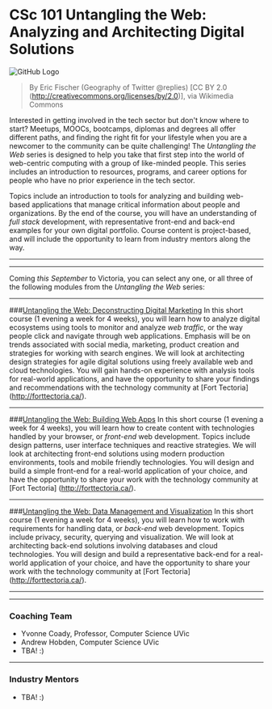 # CSc 101 Untangling the Web: Analyzing and Architecting Digital Solutions 
![GitHub Logo](https://upload.wikimedia.org/wikipedia/commons/5/50/Geography_of_Twitter_%40replies_%286238509140%29.jpg)

> By Eric Fischer (Geography of Twitter @replies) [CC BY 2.0 (http://creativecommons.org/licenses/by/2.0)], via Wikimedia Commons


Interested in getting involved in the tech sector but don't know where to start?  Meetups, MOOCs, bootcamps, diplomas and degrees all offer different paths, and finding the right fit for your lifestyle when you are a newcomer to the community can be quite challenging!  The _Untangling the Web_ series is designed to help you take that first step into the world of web-centric computing with a group of like-minded people.  This series includes an introduction to resources, programs, and career options for people who have no prior experience in the tech sector.  

Topics include an introduction to tools for analyzing and building web-based applications that manage critical information about people and organizations.  By the end of the course, you will have an understanding of _full stack_ development, with representative front-end and back-end examples for your own digital portfolio.  Course content is project-based, and will include the opportunity to learn from industry mentors along the way. 

***
***

Coming _this September_ to Victoria, you can select any one, or all three of the following modules from the _Untangling the Web_ series:

***

###[Untangling the Web: Deconstructing Digital Marketing](https://www.uvcs.uvic.ca/Course/Untangling-the-Web-Building-Web-Apps/TECC101/)
In this short course (1 evening a week for 4 weeks), you will learn how to analyze digital ecosystems using tools to monitor and analyze _web traffic_, or the way people click and navigate through web applications.  Emphasis will be on trends associated with social media, marketing, product creation and strategies for working with search engines. We will look at architecting design strategies for agile digital solutions using freely available web and cloud technologies. You will gain hands-on experience with analysis tools for real-world applications, and have the opportunity to share your findings and recommendations with the technology community at [Fort Tectoria] (http://forttectoria.ca/).


***

###[Untangling the Web: Building Web Apps](https://www.uvcs.uvic.ca/Course/Untangling-the-Web-Building-Web-Apps/TECC102/)
In this short course (1 evening a week for 4 weeks), you will learn how to create content with technologies handled by your browser, or _front-end_ web development.  Topics include design patterns, user interface techniques and reactive strategies. We will look at architecting front-end solutions using modern production environments, tools and mobile friendly technologies. You will design and build a simple front-end for a real-world application of your choice, and have the opportunity to share your work with the technology community at [Fort Tectoria] (http://forttectoria.ca/).

***

###[Untangling the Web: Data Management and Visualization](https://www.uvcs.uvic.ca/Course/Untangling-the-Web-Building-Web-Apps/TECC103/)
In this short course (1 evening a week for 4 weeks), you will learn how to work with requirements for handling data, or _back-end_ web development.  Topics include privacy, security, querying and visualization. We will look at architecting back-end solutions involving databases and cloud technologies. You will design and build a representative back-end for a real-world application of your choice, and have the opportunity to share your work with the technology community at [Fort Tectoria] (http://forttectoria.ca/).

***
***
### Coaching Team

* Yvonne Coady, Professor, Computer Science UVic
* Andrew Hobden, Computer Science UVic
* TBA! :) 

***

### Industry Mentors
* TBA! :) 

